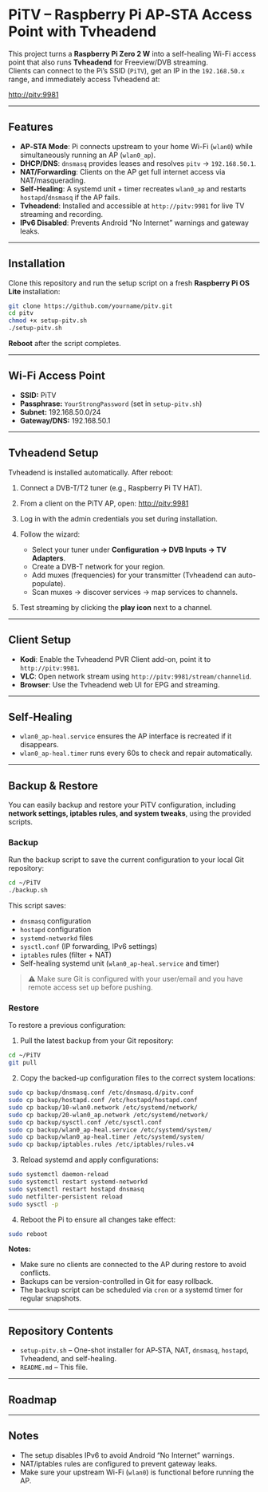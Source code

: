 # PiTV – Raspberry Pi AP‑STA Access Point with Tvheadend

This project turns a **Raspberry Pi Zero 2 W** into a self-healing Wi-Fi access point that also runs **Tvheadend** for Freeview/DVB streaming.  
Clients can connect to the Pi’s SSID (`PiTV`), get an IP in the `192.168.50.x` range, and immediately access Tvheadend at:

[http://pitv:9981](http://pitv:9981)

---

## Features

- **AP‑STA Mode**: Pi connects upstream to your home Wi-Fi (`wlan0`) while simultaneously running an AP (`wlan0_ap`).
- **DHCP/DNS**: `dnsmasq` provides leases and resolves `pitv` → `192.168.50.1`.
- **NAT/Forwarding**: Clients on the AP get full internet access via NAT/masquerading.
- **Self-Healing**: A systemd unit + timer recreates `wlan0_ap` and restarts `hostapd`/`dnsmasq` if the AP fails.
- **Tvheadend**: Installed and accessible at `http://pitv:9981` for live TV streaming and recording.
- **IPv6 Disabled**: Prevents Android “No Internet” warnings and gateway leaks.

---

## Installation

Clone this repository and run the setup script on a fresh **Raspberry Pi OS Lite** installation:

```bash
git clone https://github.com/yourname/pitv.git
cd pitv
chmod +x setup-pitv.sh
./setup-pitv.sh
```

**Reboot** after the script completes.

---

## Wi-Fi Access Point

* **SSID:** PiTV  
* **Passphrase:** `YourStrongPassword` (set in `setup-pitv.sh`)  
* **Subnet:** 192.168.50.0/24  
* **Gateway/DNS:** 192.168.50.1  

---

## Tvheadend Setup

Tvheadend is installed automatically. After reboot:

1. Connect a DVB-T/T2 tuner (e.g., Raspberry Pi TV HAT).  
2. From a client on the PiTV AP, open: [http://pitv:9981](http://pitv:9981)  
3. Log in with the admin credentials you set during installation.  
4. Follow the wizard:

   * Select your tuner under **Configuration → DVB Inputs → TV Adapters**.  
   * Create a DVB-T network for your region.  
   * Add muxes (frequencies) for your transmitter (Tvheadend can auto-populate).  
   * Scan muxes → discover services → map services to channels.  

5. Test streaming by clicking the **play icon** next to a channel.

---

## Client Setup

* **Kodi**: Enable the Tvheadend PVR Client add-on, point it to `http://pitv:9981`.  
* **VLC**: Open network stream using `http://pitv:9981/stream/channelid`.  
* **Browser**: Use the Tvheadend web UI for EPG and streaming.  

---

## Self-Healing

* `wlan0_ap-heal.service` ensures the AP interface is recreated if it disappears.  
* `wlan0_ap-heal.timer` runs every 60s to check and repair automatically.  

---

## Backup & Restore

You can easily backup and restore your PiTV configuration, including **network settings, iptables rules, and system tweaks**, using the provided scripts.

### Backup

Run the backup script to save the current configuration to your local Git repository:

```bash
cd ~/PiTV
./backup.sh
```

This script saves:

- `dnsmasq` configuration  
- `hostapd` configuration  
- `systemd-networkd` files  
- `sysctl.conf` (IP forwarding, IPv6 settings)  
- `iptables` rules (filter + NAT)  
- Self-healing systemd unit (`wlan0_ap-heal.service` and timer)  

> ⚠️ Make sure Git is configured with your user/email and you have remote access set up before pushing.

### Restore

To restore a previous configuration:

1. Pull the latest backup from your Git repository:

```bash
cd ~/PiTV
git pull
```

2. Copy the backed-up configuration files to the correct system locations:

```bash
sudo cp backup/dnsmasq.conf /etc/dnsmasq.d/pitv.conf
sudo cp backup/hostapd.conf /etc/hostapd/hostapd.conf
sudo cp backup/10-wlan0.network /etc/systemd/network/
sudo cp backup/20-wlan0_ap.network /etc/systemd/network/
sudo cp backup/sysctl.conf /etc/sysctl.conf
sudo cp backup/wlan0_ap-heal.service /etc/systemd/system/
sudo cp backup/wlan0_ap-heal.timer /etc/systemd/system/
sudo cp backup/iptables.rules /etc/iptables/rules.v4
```

3. Reload systemd and apply configurations:

```bash
sudo systemctl daemon-reload
sudo systemctl restart systemd-networkd
sudo systemctl restart hostapd dnsmasq
sudo netfilter-persistent reload
sudo sysctl -p
```

4. Reboot the Pi to ensure all changes take effect:

```bash
sudo reboot
```

**Notes:**

- Make sure no clients are connected to the AP during restore to avoid conflicts.  
- Backups can be version-controlled in Git for easy rollback.  
- The backup script can be scheduled via `cron` or a systemd timer for regular snapshots.  

---

## Repository Contents

* `setup-pitv.sh` – One-shot installer for AP‑STA, NAT, `dnsmasq`, `hostapd`, Tvheadend, and self-healing.  
* `README.md` – This file.  

---

## Roadmap



---

## Notes

* The setup disables IPv6 to avoid Android “No Internet” warnings.  
* NAT/iptables rules are configured to prevent gateway leaks.  
* Make sure your upstream Wi-Fi (`wlan0`) is functional before running the AP.
